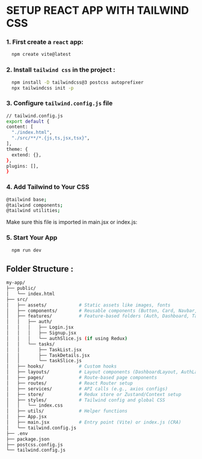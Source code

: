 # SETUP REACT APP WITH TAILWIND CSS

### 1. First create a `react` app:
  ```bash
    npm create vite@latest
  ```

### 2. Install `tailwind css` in the project :
  ```bash
    npm install -D tailwindcss@3 postcss autoprefixer
    npx tailwindcss init -p
  ```

### 3. Configure `tailwind.config.js` file
  ```bash
  // tailwind.config.js
export default {
  content: [
    "./index.html",
    "./src/**/*.{js,ts,jsx,tsx}",
  ],
  theme: {
    extend: {},
  },
  plugins: [],
}
  ```

### 4. Add Tailwind to Your CSS
```bash
@tailwind base;
@tailwind components;
@tailwind utilities;
```
Make sure this file is imported in main.jsx or index.js:

### 5. Start Your App
```bash
  npm run dev
```

## Folder Structure : 
```bash
my-app/
├── public/
│   └── index.html
├── src/
│   ├── assets/            # Static assets like images, fonts
│   ├── components/        # Reusable components (Button, Card, Navbar, etc.)
│   ├── features/          # Feature-based folders (Auth, Dashboard, Tasks, etc.)
│   │   ├── auth/
│   │   │   ├── Login.jsx
│   │   │   ├── Signup.jsx
│   │   │   └── authSlice.js (if using Redux)
│   │   └── tasks/
│   │       ├── TaskList.jsx
│   │       ├── TaskDetails.jsx
│   │       └── taskSlice.js
│   ├── hooks/             # Custom hooks
│   ├── layouts/           # Layout components (DashboardLayout, AuthLayout)
│   ├── pages/             # Route-based page components
│   ├── routes/            # React Router setup
│   ├── services/          # API calls (e.g., axios configs)
│   ├── store/             # Redux store or Zustand/Context setup
│   ├── styles/            # Tailwind config and global CSS
│   │   └── index.css
│   ├── utils/             # Helper functions
│   ├── App.jsx
│   ├── main.jsx           # Entry point (Vite) or index.js (CRA)
│   └── tailwind.config.js
├── .env
├── package.json
├── postcss.config.js
└── tailwind.config.js

```
